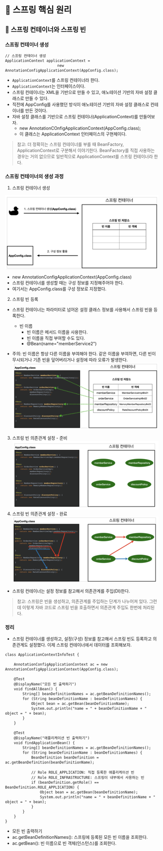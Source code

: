 # :book: 스프링 핵심 원리

## :pushpin: 스프링 컨테이너와 스프링 빈

### 스프링 컨테이너 생성

```
// 스프링 컨테이너 생성
ApplicationContext applicationContext =
                        new AnnotationConfigApplicationContext(AppConfig.class);
```

- `ApplicationContext`를 스프링 컨테이너라 한다.
- `ApplicationContext`는 인터페이스이다.
- 스프링 컨테이너는 XML을 기반으로 만들 수 있고, 애노테이션 기반의 자바 설정 클래스로 만들 수 있다.
- 직전에 AppConfig를 사용했던 방식이 애노테이션 기반의 자바 설정 클래스로 컨테이너를 만든 것이다.
- 자바 설정 클래스를 기반으로 스프링 컨테이너(ApplicationContext)를 만들어보자.
    - new AnnotationCOnfigApplicationContext(AppConfig.class);
    - 이 클래스는 ApplicationContext 인터페이스의 구현체이다.
    
> 참고: 더 정확히는 스프링 컨테이너를 부를 때 BeanFactory, ApplicationContext로 구분해서 
> 이야기한다. BeanFactory를 직접 사용하는 경우는 거의 없으므로 일반적으로 ApplicationContext를
> 스프링 컨테이너라 한다.


### 스프링 컨테이너의 생성 과정

1. 스프링 컨테이너 생성

![](./image/스프링컨테이너1.png)

- new AnnotationConfigApplicationContext(AppConfig.class)
- 스프링 컨테이너를 생성할 때는 구성 정보를 지정해주어야 한다.
- 여기서는 AppConfig.class를 구성 정보로 지정했다.

2. 스프링 빈 등록
- 스프링 컨테이너는 파라미터로 넘어온 설정 클래스 정보를 사용해서 스프링 빈을 등록한다.
  - 빈 이름
    - 빈 이름은 메서드 이름을 사용한다.
    - 빈 이름을 직접 부여할 수도 있다.
    - @Bean(name="memberService2")
  
- 주의: 빈 이름은 항상 다른 이름을 부여해야 한다. 같은 이름을 부여하면, 다른 빈이 무시되거나 기존 빈을 덮어버리거나 설정에 따라 오류가 발생한다.
![](./image/스프링컨테이너2.png)
  
  
3. 스프링 빈 의존관계 설정 - 준비
   ![](./image/스프링컨테이너3.png)
4. 스프링 빈 의존관계 설정 - 완료
![](./image/스프링컨테이너4.png)
   
- 스프링 컨테이너는 설정 정보를 참고해서 의존관계를 주입(DI)한다.

> 참고: 스프링은 빈을 생성하고, 의존관계를 주입하는 단계가 나누어져 있다. 그런데 이렇게 자바 코드로 스프링 빈을
> 호출하면서 의존관계 주입도 한번에 처리된다.


### 정리
- 스프링 컨테이너를 생성하고, 설정(구성) 정보를 참고해서 스프링 빈도 등록하고 의존관계도 설정했다.
이제 스프링 컨테이너에서 데이터를 조회해보자.
  
````
class ApplicationContextInfoTest {

    AnnotationConfigApplicationContext ac = new AnnotationConfigApplicationContext(AppConfig.class);

    @Test
    @DisplayName("모든 빈 출력하기")
    void findAllBean() {
        String[] beanDefinitionNames = ac.getBeanDefinitionNames();
        for (String beanDefinitionName : beanDefinitionNames) {
            Object bean = ac.getBean(beanDefinitionName);
            System.out.println("name = " + beanDefinitionName + " object = " + bean);
        }
    }

    @Test
    @DisplayName("애플리케이션 빈 출력하기")
    void findApplicationBean() {
        String[] beanDefinitionNames = ac.getBeanDefinitionNames();
        for (String beanDefinitionName : beanDefinitionNames) {
            BeanDefinition beanDefinition = ac.getBeanDefinition(beanDefinitionName);

            // Role ROLE_APPLICATION: 직접 등록한 애플리케이션 빈
            // Role ROLE_INFRASTRUCTURE: 스프링이 내부에서 사용하는 빈
            if (beanDefinition.getRole() == BeanDefinition.ROLE_APPLICATION) {
                Object bean = ac.getBean(beanDefinitionName);
                System.out.println("name = " + beanDefinitionName + " object = " + bean);
            }
        }
    }
}
````

- 모든 빈 출력하기
- ac.getBeanDefinitionNames(): 스프링에 등록된 모든 빈 이름을 조회한다.
- ac.getBean(): 빈 이름으로 빈 객체(인스턴스)를 조회한다.

